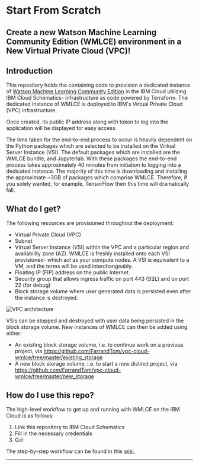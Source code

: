 # Start From Scratch
## Create a new Watson Machine Learning Community Edition (WMLCE) environment in a New Virtual Private Cloud (VPC)!

## Introduction
This repository holds the containing code to provision a dedicated instance of [Watson Machine Learning Community Edition](https://www.ibm.com/support/knowledgecenter/en/SS5SF7_1.7.0/navigation/welcome.html) in the IBM Cloud utilizing IBM Cloud Schematics- infrastructure as code powered by Terraform. The dedicated instance of WMLCE is deployed to IBM's Virtual Private Cloud (VPC) infrastructure. 

Once created, its public IP address along with token to log into the application will be displayed for easy access. 

The time taken for the end-to-end process to occur is heavily dependent on the Python packages which are selected to be installed on the Virtual Server Instance (VSI). The default packages which are installed are the WMLCE bundle, and Jupyterlab. With these packages the end-to-end process takes approximately 40 minutes from initiation to logging into a dedicated instance. The majority of this time is downloading and installing the approximate ~3GB of packages which comprise WMLCE. Therefore, if you solely wanted, for example, TensorFlow then this time will dramatically fall. 

## What do I get?
The following resources are provisioned throughout the deployment:

* Virtual Private Cloud (VPC)
* Subnet
* Virtual Server Instance (VSI) within the VPC and a particular region and availability zone (AZ). WMLCE is freshly installed onto each VSI provisioned- which act as your compute nodes. A VSI is equivalent to a VM, and the terms will be used interchangeably. 
* Floating IP (FIP) address on the public Internet.
* Security group that allows ingress traffic on port 443 (SSL) and on port 22 (for debug)
* Block storage volume where user generated data is persisted even after the instance is destroyed.

![VPC architecture](https://github.com/FarrandTom/vpc-cloud-wmlce/blob/master/readme-images/architecture.png)
  
VSIs can be stopped and destroyed with user data being persisted in the block storage volume. New instances of WMLCE can then be added using either:
* An existing block storage volume, i.e. to continue work on a previous project, via https://github.com/FarrandTom/vpc-cloud-wmlce/tree/master/existing_storage
* A new block storage volume, i.e. to start a new distinct project, via 
https://github.com/FarrandTom/vpc-cloud-wmlce/tree/master/new_storage

## How do I use this repo?
The high-level workflow to get up and running with WMLCE on the IBM Cloud is as follows:
1. Link this repository to IBM Cloud Schematics
2. Fill in the necessary credentials
3. Go!

The step-by-step workflow can be found in this [wiki](https://github.com/FarrandTom/vpc-cloud-wmlce/wiki/Start-from-Scratch).

-------------------------------------------------------------------------------------------------------------------------------
